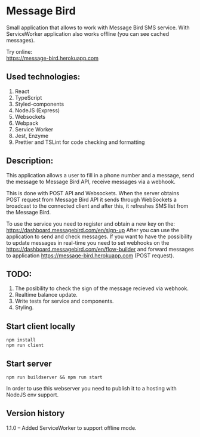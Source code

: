 # Message Bird

Small application that allows to work with Message Bird SMS service. With ServiceWorker application also works offline (you can see cached messages). 
  
Try online:  
https://message-bird.herokuapp.com

## Used technologies:
1. React
2. TypeScript
3. Styled-components
4. NodeJS (Express) 
5. Websockets
6. Webpack
7. Service Worker
8. Jest, Enzyme
9. Prettier and TSLint for code checking and formatting

## Description:
This application allows a user to fill in a phone number and a message, 
send the message to Message Bird API, receive messages via a webhook.
 
This is done with POST API and Websockets. When the server obtains
POST request from Message Bird API it sends through WebSockets a broadcast to the connected client and after this, it refreshes SMS list from the Message Bird. 

To use the service you need to register and obtain a new key on the:
https://dashboard.messagebird.com/en/sign-up
After you can use the application to send and check messages. 
If you want to have the possibility to update messages in real-time you 
need to set webhooks on the 
https://dashboard.messagebird.com/en/flow-builder
and forward messages to application 
https://message-bird.herokuapp.com (POST request).

## TODO: 
1. The posibility to check the sign of the message recieved via webhook.  
2. Realtime balance update.   
3. Write tests for service and components.  
4. Styling.  

## Start client locally
```
npm install
npm run client 
```
## Start server
```
npm run buildserver && npm run start
```
In order to use this webserver you need to publish it to a hosting with 
NodeJS env support.

## Version history

1.1.0 – Added ServiceWorker to support offline mode.